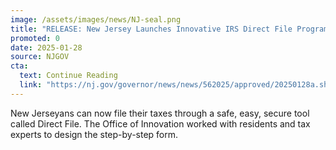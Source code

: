 ```yaml
---
image: /assets/images/news/NJ-seal.png
title: "RELEASE: New Jersey Launches Innovative IRS Direct File Program"
promoted: 0
date: 2025-01-28
source: NJGOV
cta:
  text: Continue Reading
  link: "https://nj.gov/governor/news/news/562025/approved/20250128a.shtml"
---
```

New Jerseyans can now file their taxes through a safe, easy, secure tool called Direct File. The Office of Innovation worked with residents and tax experts to design the step-by-step form.
